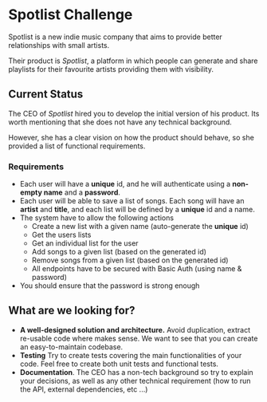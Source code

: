 # Spotlist Challenge

Spotlist is a new indie music company that aims to provide better relationships with small artists.

Their product is _Spotlist_, a platform in which people can generate and share playlists for their favourite artists providing them with visibility.

## Current Status

The CEO of _Spotlist_ hired you to develop the initial version of his product. Its worth mentioning that she does not have any technical background.

However, she has a clear vision on how the product should behave, so she provided a list of functional requirements.

### Requirements
* Each user will have a **unique** id, and he will authenticate using a **non-empty name** and a **password**.
* Each user will be able to save a list of songs. Each song will have an **artist** and **title**, and each list will be defined by a **unique** id and a name.
* The system have to allow the following actions
    * Create a new list with a given name (auto-generate the **unique** id)
    * Get the users lists
    * Get an individual list for the user
    * Add songs to a given list (based on the generated id)
    * Remove songs from a given list (based on the generated id)
    * All endpoints have to be secured with Basic Auth (using name & password) 
* You should ensure that the password is strong enough

## What are we looking for?

* **A well-designed solution and architecture.** Avoid duplication, extract re-usable code
where makes sense. We want to see that you can create an easy-to-maintain codebase.
* **Testing** Try to create tests covering the main functionalities of your code. Feel free to create both unit tests and functional tests.
* **Documentation**. The CEO has a non-tech background so try to explain your decisions, 
as well as any other technical requirement (how to run the API, external dependencies, etc ...)